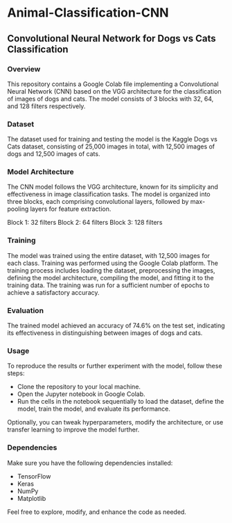 # Animal-Classification-CNN
## Convolutional Neural Network for Dogs vs Cats Classification
### Overview
This repository contains a Google Colab file implementing a Convolutional Neural Network (CNN) based on the VGG architecture for the classification of images of dogs and cats. The model consists of 3 blocks with 32, 64, and 128 filters respectively.

### Dataset
The dataset used for training and testing the model is the Kaggle Dogs vs Cats dataset, consisting of 25,000 images in total, with 12,500 images of dogs and 12,500 images of cats.

### Model Architecture
The CNN model follows the VGG architecture, known for its simplicity and effectiveness in image classification tasks. The model is organized into three blocks, each comprising convolutional layers, followed by max-pooling layers for feature extraction.

Block 1: 32 filters
Block 2: 64 filters
Block 3: 128 filters

### Training
The model was trained using the entire dataset, with 12,500 images for each class. Training was performed using the Google Colab platform. The training process includes loading the dataset, preprocessing the images, defining the model architecture, compiling the model, and fitting it to the training data. The training was run for a sufficient number of epochs to achieve a satisfactory accuracy.

### Evaluation
The trained model achieved an accuracy of 74.6% on the test set, indicating its effectiveness in distinguishing between images of dogs and cats.

### Usage
To reproduce the results or further experiment with the model, follow these steps:

- Clone the repository to your local machine.
- Open the Jupyter notebook in Google Colab.
- Run the cells in the notebook sequentially to load the dataset, define the model, train the model, and evaluate its performance.

Optionally, you can tweak hyperparameters, modify the architecture, or use transfer learning to improve the model further.

### Dependencies
Make sure you have the following dependencies installed:

- TensorFlow
- Keras
- NumPy
- Matplotlib

Feel free to explore, modify, and enhance the code as needed.
